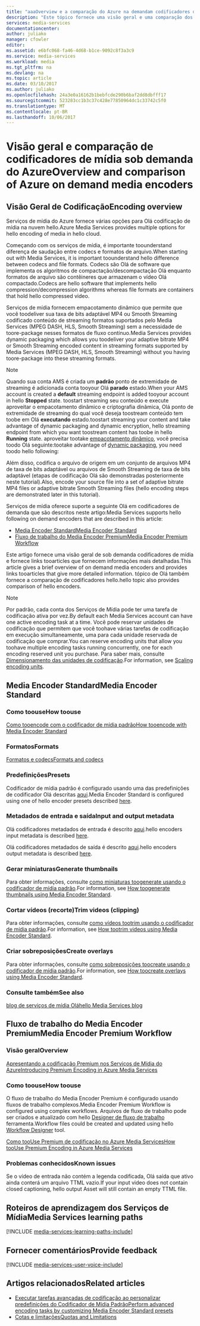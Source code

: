 ```yaml
---
title: "aaaOverview e a comparação do Azure na demandam codificadores de mídia | Microsoft Docs"
description: "Este tópico fornece uma visão geral e uma comparação dos codificadores de mídia sob demanda do Azure."
services: media-services
documentationcenter: 
author: juliako
manager: cfowler
editor: 
ms.assetid: e6bfc068-fa46-4d68-b1ce-9092c8f3a3c9
ms.service: media-services
ms.workload: media
ms.tgt_pltfrm: na
ms.devlang: na
ms.topic: article
ms.date: 03/10/2017
ms.author: juliako
ms.openlocfilehash: 24a3e0a16162b1bebfcde290b6baf2dd8dbfff17
ms.sourcegitcommit: 523283cc1b3c37c428e77850964dc1c33742c5f0
ms.translationtype: MT
ms.contentlocale: pt-BR
ms.lasthandoff: 10/06/2017
---
```

# <a name="overview-and-comparison-of-azure-on-demand-media-encoders"></a><span data-ttu-id="d226b-103">Visão geral e comparação de codificadores de mídia sob demanda do Azure</span><span class="sxs-lookup"><span data-stu-id="d226b-103">Overview and comparison of Azure on demand media encoders</span></span>
## <a name="encoding-overview"></a><span data-ttu-id="d226b-104">Visão Geral de Codificação</span><span class="sxs-lookup"><span data-stu-id="d226b-104">Encoding overview</span></span>
<span data-ttu-id="d226b-105">Serviços de mídia do Azure fornece várias opções para Olá codificação de mídia na nuvem hello.</span><span class="sxs-lookup"><span data-stu-id="d226b-105">Azure Media Services provides multiple options for hello encoding of media in hello cloud.</span></span>

<span data-ttu-id="d226b-106">Começando com os serviços de mídia, é importante toounderstand diferença de saudação entre codecs e formatos de arquivo.</span><span class="sxs-lookup"><span data-stu-id="d226b-106">When starting out with Media Services, it is important toounderstand hello difference between codecs and file formats.</span></span>
<span data-ttu-id="d226b-107">Codecs são Olá de software que implementa os algoritmos de compactação/descompactação Olá enquanto formatos de arquivo são contêineres que armazenam o vídeo Olá compactado.</span><span class="sxs-lookup"><span data-stu-id="d226b-107">Codecs are hello software that implements hello compression/decompression algorithms whereas file formats are containers that hold hello compressed video.</span></span>

<span data-ttu-id="d226b-108">Serviços de mídia fornecem empacotamento dinâmico que permite que você toodeliver sua taxa de bits adaptável MP4 ou Smooth Streaming codificado conteúdo de streaming formatos suportados pelo Media Services (MPEG DASH, HLS, Smooth Streaming) sem a necessidade de toore-package nesses formatos de fluxo contínuo.</span><span class="sxs-lookup"><span data-stu-id="d226b-108">Media Services provides dynamic packaging which allows you toodeliver your adaptive bitrate MP4 or Smooth Streaming encoded content in streaming formats supported by Media Services (MPEG DASH, HLS, Smooth Streaming) without you having toore-package into these streaming formats.</span></span>

>[!NOTE]
><span data-ttu-id="d226b-109">Quando sua conta AMS é criada um **padrão** ponto de extremidade de streaming é adicionada conta tooyour Olá **parado** estado.</span><span class="sxs-lookup"><span data-stu-id="d226b-109">When your AMS account is created a **default** streaming endpoint is added tooyour account in hello **Stopped** state.</span></span> <span data-ttu-id="d226b-110">toostart streaming seu conteúdo e execute aproveitar o empacotamento dinâmico e criptografia dinâmica, Olá ponto de extremidade de streaming do qual você deseja toostream conteúdo tem toobe em Olá **executando** estado.</span><span class="sxs-lookup"><span data-stu-id="d226b-110">toostart streaming your content and take advantage of dynamic packaging and dynamic encryption, hello streaming endpoint from which you want toostream content has toobe in hello **Running** state.</span></span> <span data-ttu-id="d226b-111">aproveitar tootake [empacotamento dinâmico](media-services-dynamic-packaging-overview.md), você precisa toodo Olá seguinte:</span><span class="sxs-lookup"><span data-stu-id="d226b-111">tootake advantage of [dynamic packaging](media-services-dynamic-packaging-overview.md), you need toodo hello following:</span></span>
>
><span data-ttu-id="d226b-112">Além disso, codifica o arquivo de origem em um conjunto de arquivos MP4 de taxa de bits adaptável ou arquivos de Smooth Streaming de taxa de bits adaptável (etapas de codificação Olá são demonstradas posteriormente neste tutorial).</span><span class="sxs-lookup"><span data-stu-id="d226b-112">Also, encode your source file into a set of adaptive bitrate MP4 files or adaptive bitrate Smooth Streaming files (hello encoding steps are demonstrated later in this tutorial).</span></span>

<span data-ttu-id="d226b-113">Serviços de mídia oferece suporte a seguinte Olá em codificadores de demanda que são descritos neste artigo:</span><span class="sxs-lookup"><span data-stu-id="d226b-113">Media Services supports hello following on demand encoders that are described in this article:</span></span>

* [<span data-ttu-id="d226b-114">Media Encoder Standard</span><span class="sxs-lookup"><span data-stu-id="d226b-114">Media Encoder Standard</span></span>](media-services-encode-asset.md#media-encoder-standard)
* [<span data-ttu-id="d226b-115">Fluxo de trabalho do Media Encoder Premium</span><span class="sxs-lookup"><span data-stu-id="d226b-115">Media Encoder Premium Workflow</span></span>](media-services-encode-asset.md#media-encoder-premium-workflow)

<span data-ttu-id="d226b-116">Este artigo fornece uma visão geral de sob demanda codificadores de mídia e fornece links tooarticles que fornecem informações mais detalhadas.</span><span class="sxs-lookup"><span data-stu-id="d226b-116">This article gives a brief overview of on demand media encoders and provides links tooarticles that give more detailed information.</span></span> <span data-ttu-id="d226b-117">tópico de Olá também fornece a comparação de codificadores hello.</span><span class="sxs-lookup"><span data-stu-id="d226b-117">hello topic also provides comparison of hello encoders.</span></span>

>[!NOTE]
><span data-ttu-id="d226b-118">Por padrão, cada conta dos Serviços de Mídia pode ter uma tarefa de codificação ativa por vez.</span><span class="sxs-lookup"><span data-stu-id="d226b-118">By default each Media Services account can have one active encoding task at a time.</span></span> <span data-ttu-id="d226b-119">Você pode reservar unidades de codificação que permitem que você toohave várias tarefas de codificação em execução simultaneamente, uma para cada unidade reservada de codificação que comprar.</span><span class="sxs-lookup"><span data-stu-id="d226b-119">You can reserve encoding units that allow you toohave multiple encoding tasks running concurrently, one for each encoding reserved unit you purchase.</span></span> <span data-ttu-id="d226b-120">Para saber mais, consulte [Dimensionamento das unidades de codificação](media-services-scale-media-processing-overview.md).</span><span class="sxs-lookup"><span data-stu-id="d226b-120">For information, see [Scaling encoding units](media-services-scale-media-processing-overview.md).</span></span>

## <a name="media-encoder-standard"></a><span data-ttu-id="d226b-121">Media Encoder Standard</span><span class="sxs-lookup"><span data-stu-id="d226b-121">Media Encoder Standard</span></span>
### <a name="how-toouse"></a><span data-ttu-id="d226b-122">Como toouse</span><span class="sxs-lookup"><span data-stu-id="d226b-122">How toouse</span></span>
[<span data-ttu-id="d226b-123">Como tooencode com o codificador de mídia padrão</span><span class="sxs-lookup"><span data-stu-id="d226b-123">How tooencode with Media Encoder Standard</span></span>](media-services-dotnet-encode-with-media-encoder-standard.md)

### <a name="formats"></a><span data-ttu-id="d226b-124">Formatos</span><span class="sxs-lookup"><span data-stu-id="d226b-124">Formats</span></span>
[<span data-ttu-id="d226b-125">Formatos e codecs</span><span class="sxs-lookup"><span data-stu-id="d226b-125">Formats and codecs</span></span>](media-services-media-encoder-standard-formats.md)

### <a name="presets"></a><span data-ttu-id="d226b-126">Predefinições</span><span class="sxs-lookup"><span data-stu-id="d226b-126">Presets</span></span>
<span data-ttu-id="d226b-127">Codificador de mídia padrão é configurado usando uma das predefinições de codificador Olá descritas [aqui](http://go.microsoft.com/fwlink/?linkid=618336&clcid=0x409).</span><span class="sxs-lookup"><span data-stu-id="d226b-127">Media Encoder Standard is configured using one of hello encoder presets described [here](http://go.microsoft.com/fwlink/?linkid=618336&clcid=0x409).</span></span>

### <a name="input-and-output-metadata"></a><span data-ttu-id="d226b-128">Metadados de entrada e saída</span><span class="sxs-lookup"><span data-stu-id="d226b-128">Input and output metadata</span></span>
<span data-ttu-id="d226b-129">Olá codificadores metadados de entrada é descrito [aqui](media-services-input-metadata-schema.md).</span><span class="sxs-lookup"><span data-stu-id="d226b-129">hello encoders input metadata is described [here](media-services-input-metadata-schema.md).</span></span>

<span data-ttu-id="d226b-130">Olá codificadores metadados de saída é descrito [aqui](media-services-output-metadata-schema.md).</span><span class="sxs-lookup"><span data-stu-id="d226b-130">hello encoders output metadata is described [here](media-services-output-metadata-schema.md).</span></span>

### <a name="generate-thumbnails"></a><span data-ttu-id="d226b-131">Gerar miniaturas</span><span class="sxs-lookup"><span data-stu-id="d226b-131">Generate thumbnails</span></span>
<span data-ttu-id="d226b-132">Para obter informações, consulte [como miniaturas toogenerate usando o codificador de mídia padrão](media-services-advanced-encoding-with-mes.md#thumbnails).</span><span class="sxs-lookup"><span data-stu-id="d226b-132">For information, see [How toogenerate thumbnails using Media Encoder Standard](media-services-advanced-encoding-with-mes.md#thumbnails).</span></span>

### <a name="trim-videos-clipping"></a><span data-ttu-id="d226b-133">Cortar vídeos (recorte)</span><span class="sxs-lookup"><span data-stu-id="d226b-133">Trim videos (clipping)</span></span>
<span data-ttu-id="d226b-134">Para obter informações, consulte [como vídeos tootrim usando o codificador de mídia padrão](media-services-advanced-encoding-with-mes.md#trim_video).</span><span class="sxs-lookup"><span data-stu-id="d226b-134">For information, see [How tootrim videos using Media Encoder Standard](media-services-advanced-encoding-with-mes.md#trim_video).</span></span>

### <a name="create-overlays"></a><span data-ttu-id="d226b-135">Criar sobreposições</span><span class="sxs-lookup"><span data-stu-id="d226b-135">Create overlays</span></span>
<span data-ttu-id="d226b-136">Para obter informações, consulte [como sobreposições toocreate usando o codificador de mídia padrão](media-services-advanced-encoding-with-mes.md#overlay).</span><span class="sxs-lookup"><span data-stu-id="d226b-136">For information, see [How toocreate overlays using Media Encoder Standard](media-services-advanced-encoding-with-mes.md#overlay).</span></span>

### <a name="see-also"></a><span data-ttu-id="d226b-137">Consulte também</span><span class="sxs-lookup"><span data-stu-id="d226b-137">See also</span></span>
[<span data-ttu-id="d226b-138">blog de serviços de mídia Olá</span><span class="sxs-lookup"><span data-stu-id="d226b-138">hello Media Services blog</span></span>](https://azure.microsoft.com/blog/2015/07/16/announcing-the-general-availability-of-media-encoder-standard/)

## <a name="media-encoder-premium-workflow"></a><span data-ttu-id="d226b-139">Fluxo de trabalho do Media Encoder Premium</span><span class="sxs-lookup"><span data-stu-id="d226b-139">Media Encoder Premium Workflow</span></span>
### <a name="overview"></a><span data-ttu-id="d226b-140">Visão geral</span><span class="sxs-lookup"><span data-stu-id="d226b-140">Overview</span></span>
[<span data-ttu-id="d226b-141">Apresentando a codificação Premium nos Serviços de Mídia do Azure</span><span class="sxs-lookup"><span data-stu-id="d226b-141">Introducing Premium Encoding in Azure Media Services</span></span>](https://azure.microsoft.com/blog/2015/03/05/introducing-premium-encoding-in-azure-media-services/)

### <a name="how-toouse"></a><span data-ttu-id="d226b-142">Como toouse</span><span class="sxs-lookup"><span data-stu-id="d226b-142">How toouse</span></span>
<span data-ttu-id="d226b-143">O fluxo de trabalho do Media Encoder Premium é configurado usando fluxos de trabalho complexos.</span><span class="sxs-lookup"><span data-stu-id="d226b-143">Media Encoder Premium Workflow is configured using complex workflows.</span></span> <span data-ttu-id="d226b-144">Arquivos de fluxo de trabalho pode ser criados e atualizado com hello [Designer de fluxo de trabalho](media-services-workflow-designer.md) ferramenta.</span><span class="sxs-lookup"><span data-stu-id="d226b-144">Workflow files could be created and updated using hello [Workflow Designer](media-services-workflow-designer.md) tool.</span></span>

[<span data-ttu-id="d226b-145">Como tooUse Premium de codificação no Azure Media Services</span><span class="sxs-lookup"><span data-stu-id="d226b-145">How tooUse Premium Encoding in Azure Media Services</span></span>](https://azure.microsoft.com/blog/2015/03/06/how-to-use-premium-encoding-in-azure-media-services/)

### <a name="known-issues"></a><span data-ttu-id="d226b-146">Problemas conhecidos</span><span class="sxs-lookup"><span data-stu-id="d226b-146">Known issues</span></span>
<span data-ttu-id="d226b-147">Se o vídeo de entrada não contém a legenda codificada, Olá saída que ativo ainda conterá um arquivo TTML vazio.</span><span class="sxs-lookup"><span data-stu-id="d226b-147">If your input video does not contain closed captioning, hello output Asset will still contain an empty TTML file.</span></span>


## <a name="media-services-learning-paths"></a><span data-ttu-id="d226b-148">Roteiros de aprendizagem dos Serviços de Mídia</span><span class="sxs-lookup"><span data-stu-id="d226b-148">Media Services learning paths</span></span>
[!INCLUDE [media-services-learning-paths-include](../../includes/media-services-learning-paths-include.md)]

## <a name="provide-feedback"></a><span data-ttu-id="d226b-149">Fornecer comentários</span><span class="sxs-lookup"><span data-stu-id="d226b-149">Provide feedback</span></span>
[!INCLUDE [media-services-user-voice-include](../../includes/media-services-user-voice-include.md)]

## <a name="related-articles"></a><span data-ttu-id="d226b-150">Artigos relacionados</span><span class="sxs-lookup"><span data-stu-id="d226b-150">Related articles</span></span>
* [<span data-ttu-id="d226b-151">Executar tarefas avançadas de codificação ao personalizar predefinições do Codificador de Mídia Padrão</span><span class="sxs-lookup"><span data-stu-id="d226b-151">Perform advanced encoding tasks by customizing Media Encoder Standard presets</span></span>](media-services-custom-mes-presets-with-dotnet.md)
* [<span data-ttu-id="d226b-152">Cotas e limitações</span><span class="sxs-lookup"><span data-stu-id="d226b-152">Quotas and Limitations</span></span>](media-services-quotas-and-limitations.md)

<!--Reference links in article-->
[1]: http://azure.microsoft.com/pricing/details/media-services/
